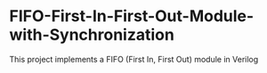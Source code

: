 # FIFO-First-In-First-Out-Module-with-Synchronization
This project implements a FIFO (First In, First Out) module in Verilog
